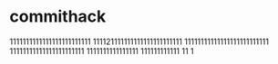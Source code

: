 # commithack
1111111111111111111111111
111121111111111111111111111
11111111111111111111111111
11111111111111111111111
1111111111111111
111111111111
11
1
